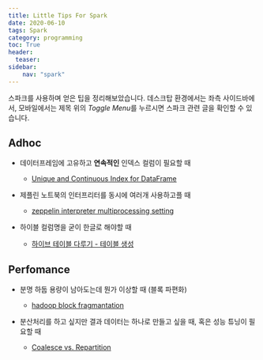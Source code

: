 ```yaml
---
title: Little Tips For Spark
date: 2020-06-10
tags: Spark
category: programming
toc: True
header:
  teaser: 
sidebar:
    nav: "spark"
---
```


스파크를 사용하며 얻은 팁을 정리해보았습니다. 데스크탑 환경에서는 좌측 사이드바에서, 모바일에서는 제목 위의 *Toggle Menu*를 누르시면 스파크 관련 글을 확인할 수 있습니다.

## Adhoc

* 데이터프레임에 고유하고 **연속적인** 인덱스 컬럼이 필요할 때
  * [Unique and Continuous Index for DataFrame](/programming/dataETL/#continuous-index)

* 제플린 노트북의 인터프리터를 동시에 여러개 사용하고플 때
  * [zeppelin interpreter multiprocessing setting](/programming/sparkStreaming/#zeppelin-settting)

* 하이블 컬럼명을 굳이 한글로 해야할 때
  * [하이브 테이블 다루기 - 테이블 생성](/programming/Hive_Table/#테이블-생성)

## Perfomance

* 분명 하둡 용량이 남아도는데 뭔가 이상할 때 (블록 파편화)
  * [hadoop block fragmantation](/programming/dataETL/#블록-파편화)

* 분산처리를 하고 싶지만 결과 데이터는 하나로 만들고 싶을 때, 혹은 성능 튜닝이 필요할 때
  * [Coalesce vs. Repartition](/programming/dataETL/#coalesce-repartition)
